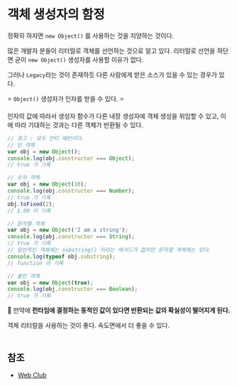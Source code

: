# 객체 생성자의 함정

정확히 하자면 `new Object()` 를 사용하는 것을 지양하는 것이다.
</br>

많은 개발자 분들이 리터럴로 객체를 선언하는 것으로 알고 있다. 리터럴로 선언을 하단면 굳이 `new Object()` 생성자를 사용할 이유가 없다.
</br>

그러나 `Legacy`라는 것이 존재하듯 다른 사람에게 받은 소스가 있을 수 있는 경우가 있다.
</br>

:star: `Object()` 생성자가 인자를 받을 수 있다. :star:
</br>

인자의 값에 따라서 생성자 함수가 다른 내장 생성자에 객체 생성을 위임할 수 있고, 이에 따라 기대하는 것과는 다른 객체가 반환될 수 있다.
</br>

```js
// 경고 : 모두 안티 패턴이다.
// 빈 객체
var obj = new Object();
console.log(obj.constructor === Object);
// true 가 기록

// 숫자 객체
var obj = new Object(10);
console.log(obj.constructor === Number);
// true 가 기록
obj.toFixed(2);
// 1.00 이 기록

// 문자열 객체 
var obj = new Object('I am a string');
console.log(obj.constructor === String);
// true 가 기록
// 일반적인 객체에는 substring() 이라는 메서드가 없지만 문자열 객체에는 있다.
console.log(typeof obj.substring);
// function 이 기록

// 불린 객체 
var obj = new Object(true);
console.log(obj.constructor === Boolean);
// true 가 기록
```

:whale: 만약에 **런타임에 결정하는 동적인 값이 있다면 반환되는 값의 확실성이 떨어지게 된다.**

객체 리터럴을 사용하는 것이 좋다. 속도면에서 더 좋을 수 있다.
</br>
</br>

## 참조

- [Web Club](http://webclub.tistory.com/513?category=501048)